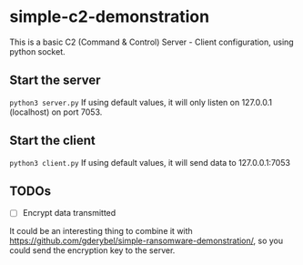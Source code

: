 # simple-c2-demonstration
This is a basic C2 (Command &amp; Control) Server - Client configuration, using python socket.

## Start the server
`python3 server.py`
If using default values, it will only listen on 127.0.0.1 (localhost) on port 7053.

## Start the client
`python3 client.py`
If using default values, it will send data to 127.0.0.1:7053

## TODOs

- [ ] Encrypt data transmitted

It could be an interesting thing to combine it with https://github.com/gderybel/simple-ransomware-demonstration/, so you could send the encryption key to the server.
